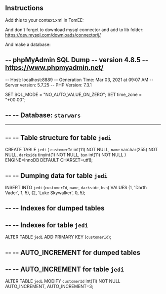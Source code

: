 ## Instructions
Add this to your context.xml in TomEE:


<Resource
      name="jdbc/starwars"
      auth="Container"
      type="javax.sql.DataSource"
      maxActive="100"
      maxIdle="30"
      maxWait="10000"
      driverClassName="com.mysql.cj.jdbc.Driver"
      url="jdbc:mysql://localhost:8889/starwars"
      username="root"
      password="root"
    />
 
 
And don't forget to download mysql connector and add to lib folder:
https://dev.mysql.com/downloads/connector/j/

And make a database:

-- phpMyAdmin SQL Dump
-- version 4.8.5
-- https://www.phpmyadmin.net/
--
-- Host: localhost:8889
-- Generation Time: Mar 03, 2021 at 09:07 AM
-- Server version: 5.7.25
-- PHP Version: 7.3.1

SET SQL_MODE = "NO_AUTO_VALUE_ON_ZERO";
SET time_zone = "+00:00";

--
-- Database: `starwars`
--

-- --------------------------------------------------------

--
-- Table structure for table `jedi`
--

CREATE TABLE `jedi` (
  `customerId` int(11) NOT NULL,
  `name` varchar(255) NOT NULL,
  `darkside` tinyint(1) NOT NULL,
  `bsn` int(11) NOT NULL
) ENGINE=InnoDB DEFAULT CHARSET=utf8;

--
-- Dumping data for table `jedi`
--

INSERT INTO `jedi` (`customerId`, `name`, `darkside`, `bsn`) VALUES
(1, 'Darth Vader', 1, 5),
(2, 'Luke Skywalker', 0, 5);

--
-- Indexes for dumped tables
--

--
-- Indexes for table `jedi`
--
ALTER TABLE `jedi`
  ADD PRIMARY KEY (`customerId`);

--
-- AUTO_INCREMENT for dumped tables
--

--
-- AUTO_INCREMENT for table `jedi`
--
ALTER TABLE `jedi`
  MODIFY `customerId` int(11) NOT NULL AUTO_INCREMENT, AUTO_INCREMENT=3;

